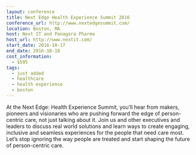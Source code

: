 ```yaml
---
layout: conference
title: Next Edge Health Experience Summit 2016
conference_url: http://www.nextedgesummit.com/
location: Boston, MA
host: Next IT and Panagora Pharma
host_url: http://www.nextit.com/
start_date: 2016-10-17
end_date: 2016-10-18
cost_information:
  - $595
tags:
  - just added
  - healthcare
  - health experience
  - boston
---
```


At the Next Edge: Health Experience Summit, you’ll hear from makers, pioneers and visionaries who are pushing forward the edge of person-centric care, not just talking about it. Join us and other executives and leaders to discuss real world solutions and learn ways to create engaging, inclusive and seamless experiences for the people that need care most. Let’s stop ignoring the way people are treated and start shaping the future of person-centric care.

